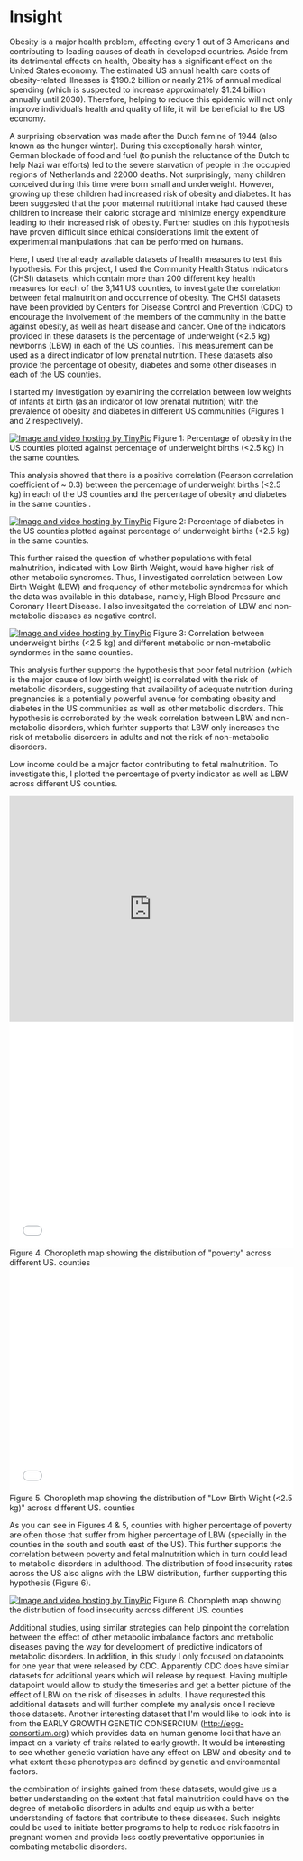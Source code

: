 # Insight

Obesity is a major health problem, affecting every 1 out of 3 Americans and contributing to leading causes of death in developed countries. Aside from its detrimental effects on health, Obesity has a significant effect on the United States economy. The estimated US annual health care costs of obesity-related illnesses is $190.2 billion or nearly 21% of annual medical spending (which is suspected to increase approximately $1.24 billion annually until 2030). Therefore, helping to reduce this epidemic will not only improve individual’s health and quality of life, it will be beneficial to the US economy.

A surprising observation was made after the Dutch famine of 1944 (also known as the hunger winter). During this exceptionally harsh winter, German blockade of food and fuel (to punish the reluctance of the Dutch to help Nazi war efforts) led to the severe starvation of people in the occupied regions of Netherlands and 22000 deaths. Not surprisingly, many children conceived during this time were born small and underweight. However, growing up these children had increased risk of obesity and diabetes. It has been suggested that the poor maternal nutritional intake had caused these children to increase their caloric storage and minimize energy expenditure leading to their increased risk of obesity. Further studies on this hypothesis have proven difficult since ethical considerations limit the extent of experimental manipulations that can be performed on humans.

Here, I used the already available datasets of health measures to test this hypothesis. For this project, I used the Community Health Status Indicators (CHSI) datasets, which contain more than 200 different key health measures for each of the 3,141 US counties, to investigate the correlation between fetal malnutrition and occurrence of obesity. The CHSI datasets have been provided by Centers for Disease Control and Prevention (CDC) to encourage the involvement of the members of the community in the battle against obesity, as well as heart disease and cancer. One of the indicators provided in these datasets is the percentage of underweight (<2.5 kg) newborns (LBW) in each of the US counties. This measurement can be used as a direct indicator of low prenatal nutrition. These datasets also provide the percentage of obesity, diabetes and some other diseases in each of the US counties. 

I started my investigation by examining the correlation between low weights of infants at birth (as an indicator of low prenatal nutrition) with the prevalence of obesity and diabetes in different US communities (Figures 1 and 2 respectively).


<a href="http://tinypic.com?ref=amz3ap" target="_blank"><img src="http://i63.tinypic.com/amz3ap.png" border="0" alt="Image and video hosting by TinyPic"></a>
Figure 1: Percentage of obesity in the US counties plotted against percentage of underweight births (<2.5 kg) in the same counties. 


This analysis showed that there is a positive correlation (Pearson correlation coefficient of ~ 0.3) between the percentage of underweight births (<2.5 kg) in each of the US counties and the percentage of obesity and diabetes in the same counties .
 

<a href="http://tinypic.com?ref=5kkl5c" target="_blank"><img src="http://i63.tinypic.com/5kkl5c.png" border="0" alt="Image and video hosting by TinyPic"></a>
Figure 2: Percentage of diabetes in the US counties plotted against percentage of underweight births (<2.5 kg) in the same counties.

This further raised the question of whether populations with fetal malnutrition, indicated with Low Birth Weight, would have higher risk of other metabolic syndromes. Thus, I investigated correlation between Low Birth Weight (LBW) and frequency of other metabolic syndromes for which the data was available in this database, namely, High Blood Pressure and Coronary Heart Disease. I also invesitgated the correlation of LBW and non-metabolic diseases as negative control. 

<a href="http://tinypic.com?ref=34zxh80" target="_blank"><img src="http://i64.tinypic.com/34zxh80.jpg" border="0" alt="Image and video hosting by TinyPic"></a>
Figure 3: Correlation between underweight births (<2.5 kg) and different metabolic or non-metabolic syndormes in the same counties. 


This analysis further supports the hypothesis that poor fetal nutrition (which is the major cause of low birth weight) is correlated with the risk of metabolic disorders, suggesting that availability of adequate nutrition during pregnancies is a potentially powerful avenue for combating obesity and diabetes in the US communities as well as other metabolic disorders. This hypothesis is corroborated by the weak correlation between LBW and non-metabolic disorders, which furhter supports that LBW only increases the risk of metabolic disorders in adults and not the risk of non-metabolic disorders.


Low income could be a major factor contributing to fetal malnutrition. To investigate this, I plotted the percentage of pverty indicator as well as LBW across different US counties. 

<iframe id="datawrapper-chart-Y7iaS" src="http://datawrapper.dwcdn.net/Y7iaS/2/" scrolling="no" frameborder="0" allowtransparency="true" style="width: 0; min-width: 100% !important;" height="400"></iframe>

<iframe id="datawrapper-chart-Y7iaS" src="//datawrapper.dwcdn.net/Y7iaS/2/" scrolling="no" frameborder="0" allowtransparency="true" style="width: 0; min-width: 100% !important;" height="400"></iframe><script type="text/javascript">if("undefined"==typeof window.datawrapper)window.datawrapper={};window.datawrapper["Y7iaS"]={},window.datawrapper["Y7iaS"].embedDeltas={"100":400,"200":400,"300":400,"400":400,"500":400,"700":400,"800":400,"900":400,"1000":400},window.datawrapper["Y7iaS"].iframe=document.getElementById("datawrapper-chart-Y7iaS"),window.datawrapper["Y7iaS"].iframe.style.height=window.datawrapper["Y7iaS"].embedDeltas[Math.min(1e3,Math.max(100*Math.floor(window.datawrapper["Y7iaS"].iframe.offsetWidth/100),100))]+"px",window.addEventListener("message",function(a){if("undefined"!=typeof a.data["datawrapper-height"])for(var b in a.data["datawrapper-height"])if("Y7iaS"==b)window.datawrapper["Y7iaS"].iframe.style.height=a.data["datawrapper-height"][b]+"px"});</script>
Figure 4. Choropleth map showing the distribution of "poverty" across different US. counties


<iframe id="datawrapper-chart-mqyFX" src="//datawrapper.dwcdn.net/mqyFX/1/" scrolling="no" frameborder="0" allowtransparency="true" style="width: 0; min-width: 100% !important;" height="400"></iframe><script type="text/javascript">if("undefined"==typeof window.datawrapper)window.datawrapper={};window.datawrapper["mqyFX"]={},window.datawrapper["mqyFX"].embedDeltas={"100":426,"200":400,"300":400,"400":400,"500":400,"700":400,"800":400,"900":400,"1000":400},window.datawrapper["mqyFX"].iframe=document.getElementById("datawrapper-chart-mqyFX"),window.datawrapper["mqyFX"].iframe.style.height=window.datawrapper["mqyFX"].embedDeltas[Math.min(1e3,Math.max(100*Math.floor(window.datawrapper["mqyFX"].iframe.offsetWidth/100),100))]+"px",window.addEventListener("message",function(a){if("undefined"!=typeof a.data["datawrapper-height"])for(var b in a.data["datawrapper-height"])if("mqyFX"==b)window.datawrapper["mqyFX"].iframe.style.height=a.data["datawrapper-height"][b]+"px"});</script>
Figure 5. Choropleth map showing the distribution of "Low Birth Wight (<2.5 kg)" across different US. counties



As you can see in Figures 4 & 5, counties with higher percentage of poverty are often those that suffer from higher percentage of LBW (specially in the counties in the south and south east of the US). This further supports the correlation between poverty and fetal malnutrition which in turn could lead to metabolic disorders in adulthood. The distribution of food insecurity rates across the US also aligns with the LBW distribution, further supporting this hypothesis (Figure 6).

<a href="http://tinypic.com?ref=f26mj7" target="_blank"><img src="http://i65.tinypic.com/f26mj7.jpg" border="0" alt="Image and video hosting by TinyPic"></a>
Figure 6. Choropleth map showing the distribution of food insecurity across different US. counties


Additional studies, using similar strategies can help pinpoint the correlation between the effect of other metabolic imbalance factors and metabolic diseases paving the way for development of predictive indicators of metabolic disorders. In addition, in this study I only focused on datapoints  for one year that were released by CDC. Apparently CDC does have similar datasets for additional years which will release by request. Having multiple datapoint would allow to study the timeseries and get a better picture of the effect of LBW on the risk of diseases in adults. I have requrested this additional datasets and will further complete my analysis once I recieve those datasets. 
Another interesting dataset that I'm would like to look into is from the EARLY GROWTH GENETIC CONSERCIUM  (http://egg-consortium.org) which provides data on human genome loci that have an impact on a variety of traits related to early growth. It would be interesting to see whether genetic variation have any effect on LBW and obesity and to what extent these phenotypes are defined by genetic and environmental factors. 


the combination of insights gained from these datasets, would give us a better understanding on the extent that fetal malnutrition could have on the degree of metabolic disorders in adults and equip us with a better understanding of factors that contribute to these diseases. Such insights could be used to initiate better programs to help to reduce risk facotrs in pregnant women and provide less costly preventative opportunies in combating metabolic disorders. 
